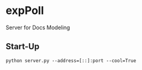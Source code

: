 # expPoll
Server for Docs Modeling

## Start-Up

```
python server.py --address=[::]:port --cool=True
```
